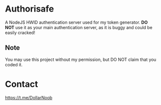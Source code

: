 # Authorisafe
A NodeJS HWID authentication server used for my token generator. **DO NOT** use it as your main authentication server, as it is buggy and could be easily cracked!

## Note
You may use this project without my permission, but DO NOT claim that you coded it.

# Contact
https://t.me/DollarNoob
